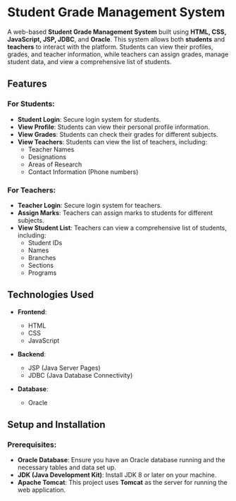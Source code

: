 # Student Grade Management System

A web-based **Student Grade Management System** built using **HTML, CSS, JavaScript, JSP, JDBC**, and **Oracle**. This system allows both **students** and **teachers** to interact with the platform. Students can view their profiles, grades, and teacher information, while teachers can assign grades, manage student data, and view a comprehensive list of students.

## Features

### For Students:
- **Student Login**: Secure login system for students.
- **View Profile**: Students can view their personal profile information.
- **View Grades**: Students can check their grades for different subjects.
- **View Teachers**: Students can view the list of teachers, including:
  - Teacher Names
  - Designations
  - Areas of Research
  - Contact Information (Phone numbers)

### For Teachers:
- **Teacher Login**: Secure login system for teachers.
- **Assign Marks**: Teachers can assign marks to students for different subjects.
- **View Student List**: Teachers can view a comprehensive list of students, including:
  - Student IDs
  - Names
  - Branches
  - Sections
  - Programs

## Technologies Used

- **Frontend**: 
  - HTML
  - CSS
  - JavaScript
  
- **Backend**: 
  - JSP (Java Server Pages)
  - JDBC (Java Database Connectivity)
  
- **Database**:
  - Oracle

## Setup and Installation

### Prerequisites:
- **Oracle Database**: Ensure you have an Oracle database running and the necessary tables and data set up.
- **JDK (Java Development Kit)**: Install JDK 8 or later on your machine.
- **Apache Tomcat**: This project uses **Tomcat** as the server for running the web application.
